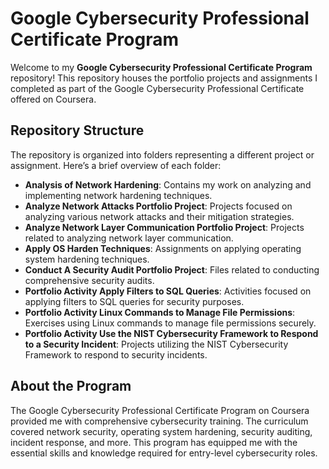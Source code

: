 # Google Cybersecurity Professional Certificate Program

Welcome to my **Google Cybersecurity Professional Certificate Program** repository! This repository houses the portfolio projects and assignments I completed as part of the Google Cybersecurity Professional Certificate offered on Coursera.

## Repository Structure

The repository is organized into folders representing a different project or assignment. Here’s a brief overview of each folder:

- **Analysis of Network Hardening**: Contains my work on analyzing and implementing network hardening techniques.
- **Analyze Network Attacks Portfolio Project**: Projects focused on analyzing various network attacks and their mitigation strategies.
- **Analyze Network Layer Communication Portfolio Project**: Projects related to analyzing network layer communication.
- **Apply OS Harden Techniques**: Assignments on applying operating system hardening techniques.
- **Conduct A Security Audit Portfolio Project**: Files related to conducting comprehensive security audits.
- **Portfolio Activity Apply Filters to SQL Queries**: Activities focused on applying filters to SQL queries for security purposes.
- **Portfolio Activity Linux Commands to Manage File Permissions**: Exercises using Linux commands to manage file permissions securely.
- **Portfolio Activity Use the NIST Cybersecurity Framework to Respond to a Security Incident**: Projects utilizing the NIST Cybersecurity Framework to respond to security incidents.

## About the Program

The Google Cybersecurity Professional Certificate Program on Coursera provided me with comprehensive cybersecurity training. The curriculum covered network security, operating system hardening, security auditing, incident response, and more. This program has equipped me with the essential skills and knowledge required for entry-level cybersecurity roles.
